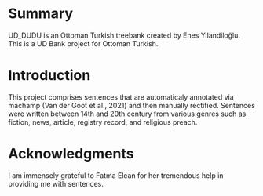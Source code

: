 # Summary

UD_DUDU is an Ottoman Turkish treebank created by Enes Yılandiloğlu.
This is a UD Bank project for Ottoman Turkish.

# Introduction
This project comprises sentences that are automaticaly annotated via machamp (Van der Goot et al., 2021) and then manually rectified. Sentences were written between 14th and 20th century from various genres such as fiction, news, article, registry record, and religious preach.

# Acknowledgments
I am immensely grateful to Fatma Elcan for her tremendous help in providing me with sentences.
